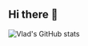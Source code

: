 ## Hi there 👋
![Vlad's GitHub stats](https://github-readme-stats.vercel.app/api?username=Gr1zee&theme=catppuccin_mocha&show_icons=true)
<!--
**Gr1zee/Gr1zee** is a ✨ _special_ ✨ repository because its `README.md` (this file) appears on your GitHub profile.

Here are some ideas to get you started:

- 🔭 I’m currently working on ...
- 🌱 I’m currently learning ...
- 👯 I’m looking to collaborate on ...
- 🤔 I’m looking for help with ...
- 💬 Ask me about ...
- 📫 How to reach me: ...
- 😄 Pronouns: ...
- ⚡ Fun fact: ...
-->
